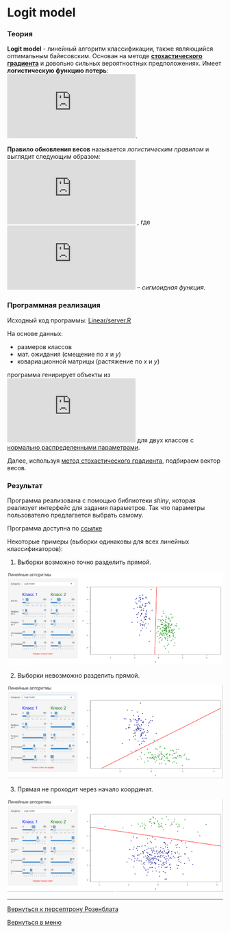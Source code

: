 # Logit model

### Теория

**Logit model** - линейный алгоритм классификации, также являющийся оптимальным
байесовским. Основан на методе __[стохастического градиента](stoh.md)__
и довольно сильных вероятностных предположениях.
Имеет __логистическую функцию потерь__: 
![](http://latex.codecogs.com/svg.latex?%5Cmathcal%7BL%7D%28M%29%20%3D%20%5Clog_2%281%20&plus;%20e%5E%7B-M%7D%29).

__Правило обновления весов__ называется _логистическим правилом_ и выглядит следующим
образом:
![](http://latex.codecogs.com/svg.latex?w%20%3A%3D%20w&plus;%5Ceta%20y_ix_i%5Csigma%28-%5Clangle%20w%2Cx_i%20%5Crangle%20y_i%29)
, где
![](http://latex.codecogs.com/svg.latex?%5Csigma%28-M_i%29%20%3D%20%5Cfrac%7B1%7D%7B1%20&plus;%20e%5E%7BM_i%7D%7D)
– _сигмоидная функция_.


### Программная реализация

Исходный код программы: [Linear/server.R](../Linear/server.R)

На основе данных:

- размеров классов
- мат. ожидания (смещение по _х_ и _y_)
- ковариационной матрицы (растяжение по _x_ и _y_)

программа генирирует объекты из
![](http://latex.codecogs.com/svg.latex?%5Cmathbb%7BR%7D%5E2)
для двух классов с <u>нормально распределенными параметрами</u>.

Далее, используя [метод стохастического градиента](stoh.md),
подбираем вектор весов. 

### Результат

Программа реализована с помощью библиотеки *shiny*, которая реализует
интерфейс для задания параметров. Так что параметры пользователю
предлагается выбрать самому.

Программа доступна по
[ссылке](https://dmitriypenetrator.shinyapps.io/adaline/)

Некоторые примеры (выборки одинаковы для всех линейных классификаторов):

1) Выборки возможно точно разделить прямой.

![](pict/log1.png)

2) Выборки невозможно разделить прямой.

![](pict/log2.png)

3) Прямая не проходит через начало координат.

![](pict/log3.png)

----

[Вернуться к персептрону Розенблата](perseptron.md)

[Вернуться в меню](../../README.md)

